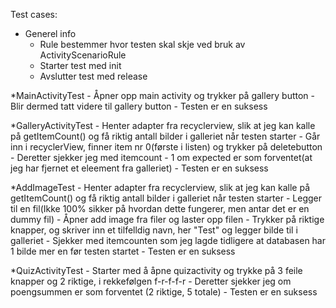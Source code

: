 Test cases:
  * Generel info
    - Rule bestemmer hvor testen skal skje ved bruk av ActivityScenarioRule
    - Starter test med init
    - Avslutter test med release

  *MainActivityTest
    - Åpner opp main activity og trykker på gallery button
    - Blir dermed tatt videre til gallery button
    - Testen er en suksess

  *GalleryActivityTest
    - Henter adapter fra recyclerview, slik at jeg kan kalle på getItemCount() og få riktig antall bilder i galleriet når testen starter
    - Går inn i recyclerView, finner item nr 0(første i listen) og trykker på deletebutton
    - Deretter sjekker jeg med itemcount - 1 om expected er som forventet(at jeg har fjernet et eleement fra galleriet)
    - Testen er en suksess

  *AddImageTest
    - Henter adapter fra recyclerview, slik at jeg kan kalle på getItemCount() og få riktig antall bilder i galleriet når testen starter
    - Legger til en fil(Ikke 100% sikker på hvordan dette fungerer, men antar det er en dummy fil) 
    - Åpner add image fra filer og laster opp filen
    - Trykker på riktige knapper, og skriver inn et tilfelldig navn, her "Test" og legger bilde til i galleriet
    - Sjekker med itemcounten som jeg lagde tidligere at databasen har 1 bilde mer en før testen startet
    - Testen er en suksess

  *QuizActivityTest
    - Starter med å åpne quizactivity og trykke på 3 feile knapper og 2 riktige, i rekkefølgen f-r-f-f-r
    - Deretter sjekker jeg om poengsummen er som forventet (2 riktige, 5 totale)
    - Testen er en suksess
